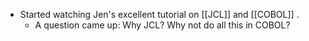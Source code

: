 - Started watching Jen's excellent tutorial on [[JCL]] and [[COBOL]] .
	- A question came up: Why JCL? Why not do all this in COBOL?